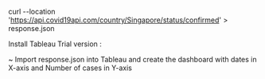 curl --location 'https://api.covid19api.com/country/Singapore/status/confirmed' > response.json

Install Tableau Trial version :

~ Import response.json into Tableau and create the dashboard with dates in X-axis and Number of cases in Y-axis







